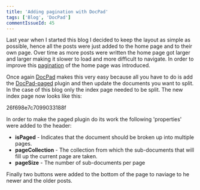 ```yaml
---
title: 'Adding pagination with DocPad'
tags: ['Blog', 'DocPad']
commentIssueId: 45
---
```


Last year when I started this blog I decided to keep the layout as simple as possible, hence all the posts were just added to the home page and to their own page. Over time as more posts were written the home page got larger and larger making it slower to load and more difficult to navigate. In order to improve this [pagination](https://github.com/pvandervelde/mindvortex/commit/9472ad503725eb42d98e30b6c4452d2b6766b344) of the home page was introduced.

Once again [DocPad](http://docpad.org/) makes this very easy because all you have to do is add the [DocPad-paged](https://github.com/docpad/docpad-plugin-paged) plugin and then update the documents you want to split. In the case of this blog only the index page needed to be split. The new index page now looks like this:

<gist>26f698e7c7099033188f</gist>

In order to make the paged plugin do its work the following 'properties' were added to the header:

* **isPaged** - Indicates that the document should be broken up into multiple pages.
* **pageCollection** - The collection from which the sub-documents that will fill up the current page are taken.
* **pageSize** - The number of sub-documents per page

Finally two buttons were added to the bottom of the page to naviage to he newer and the older posts.